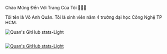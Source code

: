 Chào Mừng Đến Với Trang Của Tôi 👋👋👋

Tôi tên là Võ Anh Quân. Tôi là sinh viên năm 4 trường đại học Công Nghệ TP HCM.

![Quan's GitHub stats-Light](https://github-readme-stats-git-masterrstaa-rickstaa.vercel.app/api?username=Quancamile&show_icons=true&theme=tokyonight&hide=contribs,prs,issues&custom_title=Winform_CSharp_QuanLyNhanSu)

<a href="https://github.com/QuanCamile/DoAnQuanlyNS/">
  <img align="center" data-canonical-src="https://github-readme-stats.anuraghazra1.vercel.app/api/pin/?username=Quancamile&amp;repo=DoAnQuanlyNS;theme=radical" style="max-width: 100%;">
</a>
  
<a href="https://github.com/QuanCamile/Android1/">

![Quan's GitHub stats-Light](https://github-readme-stats-git-masterrstaa-rickstaa.vercel.app/api?username=Quancamile&show_icons=true&theme=dracula&hide=contribs,prs,issues&custom_title=MusicApp_HTML_CSS_JS)
<a href="https://github.com/QuanCamile/Music-Player/">
